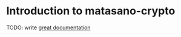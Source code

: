 # Introduction to matasano-crypto

TODO: write [great documentation](http://jacobian.org/writing/what-to-write/)
